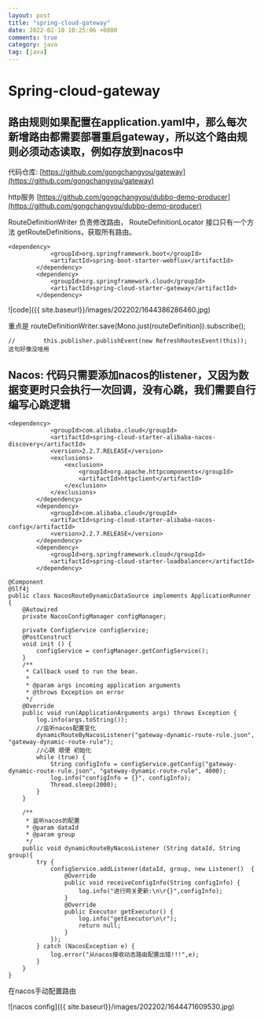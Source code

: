 ```yaml
---
layout: post
title: "spring-cloud-gateway"
date: 2022-02-10 10:25:06 +0800
comments: true
category: java
tag: [java]
---
```




#  Spring-cloud-gateway

## 路由规则如果配置在application.yaml中，那么每次新增路由都需要部署重启gateway，所以这个路由规则必须动态读取，例如存放到nacos中

代码仓库:   [https://github.com/gongchangyou/gateway](https://github.com/gongchangyou/gateway)

http服务 [https://github.com/gongchangyou/dubbo-demo-producer](https://github.com/gongchangyou/dubbo-demo-producer)

RouteDefinitionWriter 负责修改路由， RouteDefinitionLocator 接口只有一个方法 getRouteDefinitions，获取所有路由。

```
<dependency>
			<groupId>org.springframework.boot</groupId>
			<artifactId>spring-boot-starter-webflux</artifactId>
		</dependency>
		<dependency>
			<groupId>org.springframework.cloud</groupId>
			<artifactId>spring-cloud-starter-gateway</artifactId>
		</dependency>
```



![code]({{ site.baseurl}}/images/202202/1644386286460.jpg)



重点是 routeDefinitionWriter.save(Mono.just(routeDefinition)).subscribe();

```
//        this.publisher.publishEvent(new RefreshRoutesEvent(this)); 这句好像没啥用
```





## Nacos: 代码只需要添加nacos的listener，又因为数据变更时只会执行一次回调，没有心跳，我们需要自行编写心跳逻辑



```
<dependency>
			<groupId>com.alibaba.cloud</groupId>
			<artifactId>spring-cloud-starter-alibaba-nacos-discovery</artifactId>
			<version>2.2.7.RELEASE</version>
			<exclusions>
				<exclusion>
					<groupId>org.apache.httpcomponents</groupId>
					<artifactId>httpclient</artifactId>
				</exclusion>
			</exclusions>
		</dependency>
		<dependency>
			<groupId>com.alibaba.cloud</groupId>
			<artifactId>spring-cloud-starter-alibaba-nacos-config</artifactId>
			<version>2.2.7.RELEASE</version>
		</dependency>
		<dependency>
			<groupId>org.springframework.cloud</groupId>
			<artifactId>spring-cloud-starter-loadbalancer</artifactId>
		</dependency>
```


```
@Component
@Slf4j
public class NacosRouteDynamicDataSource implements ApplicationRunner {
    @Autowired
    private NacosConfigManager configManager;

    private ConfigService configService;
    @PostConstruct
    void init () {
        configService = configManager.getConfigService();
    }
    /**
     * Callback used to run the bean.
     *
     * @param args incoming application arguments
     * @throws Exception on error
     */
    @Override
    public void run(ApplicationArguments args) throws Exception {
        log.info(args.toString());
        //监听nacos配置变化
        dynamicRouteByNacosListener("gateway-dynamic-route-rule.json", "gateway-dynamic-route-rule");
        //心跳 顺便 初始化
        while (true) {
            String configInfo = configService.getConfig("gateway-dynamic-route-rule.json", "gateway-dynamic-route-rule", 4000);
            log.info("configInfo = {}", configInfo);
            Thread.sleep(2000);
        }
    }

    /**
     * 监听nacos的配置
     * @param dataId
     * @param group
     */
    public void dynamicRouteByNacosListener (String dataId, String group){
        try {
            configService.addListener(dataId, group, new Listener()  {
                @Override
                public void receiveConfigInfo(String configInfo) {
                    log.info("进行网关更新:\n\r{}",configInfo);
                }
                @Override
                public Executor getExecutor() {
                    log.info("getExecutor\n\r");
                    return null;
                }
            });
        } catch (NacosException e) {
            log.error("从nacos接收动态路由配置出错!!!",e);
        }
    }
}

```



在nacos手动配置路由

![nacos config]({{ site.baseurl}}/images/202202/1644471609530.jpg)